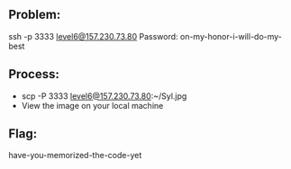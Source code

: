 ## Problem:

ssh -p 3333 level6@157.230.73.80
Password: on-my-honor-i-will-do-my-best

## Process:

- scp -P 3333 level6@157.230.73.80:~/Syl.jpg
- View the image on your local machine
 
## Flag:

have-you-memorized-the-code-yet
